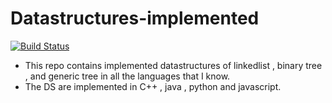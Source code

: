 # Datastructures-implemented

[![Build Status](https://travis-ci.org/nileshpatra/Datastructures-implemented.svg?branch=master)](https://travis-ci.org/nileshpatra/Datastructures-implemented)

- This repo contains implemented datastructures of linkedlist , binary tree , and generic tree in all the languages that I know.
- The DS are implemented in C++ , java , python and javascript.

